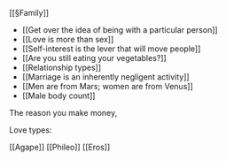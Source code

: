 
[[§Family]]


- [[Get over the idea of being with a particular person]]
- [[Love is more than sex]]
- [[Self-interest is the lever that will move people]]
- [[Are you still eating your vegetables?]]
- [[Relationship types]]
- [[Marriage is an inherently negligent activity]]
- [[Men are from Mars; women are from Venus]]
- [[Male body count]]

The reason you make money, 

Love types:

[[Agape]]
[[Phileo]]
[[Eros]]

